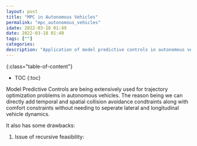 ```yaml
---
layout: post
title: "MPC in Autonomous Vehicles"
permalink: "mpc_autonomous_vehicles"
idate: 2022-03-18 01:49
date: 2022-03-18 01:49
tags: [""]
categories:
description: "Application of model predictive controls in autonomous vehicles."
---
```


{:class="table-of-content"}
* TOC 
{:toc}

Model Predictive Controls are being extensively used for trajectory optimization
problems in autonomous vehicles. The reason being we can directly add temporal
and spatial collision avoidance condtraints along with comfort constraints
without needing to seperate lateral and longitudinal vehicle dynamics.

It also has some drawbacks:

1. Issue of recursive feasibility:
